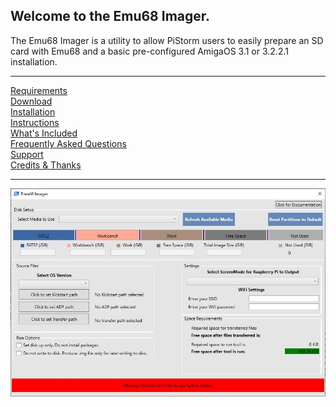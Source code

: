 ## Welcome to the Emu68 Imager.

The Emu68 Imager is a utility to allow PiStorm users to easily prepare an SD card with Emu68 and a basic pre-configured AmigaOS 3.1 or 3.2.2.1 installation. 

---

[Requirements](requirements.md)<br>
[Download](download.md)<br>
[Installation](installation.md)<br>
[Instructions](instructions.md)<br>
[What's Included](included.md)<br>
[Frequently Asked Questions](faqs.md)<br>
[Support](support.md)<br>
[Credits & Thanks](credits.md)<br>

---
![Emu68 Imager Screenshot](images/screenshot1.png)
